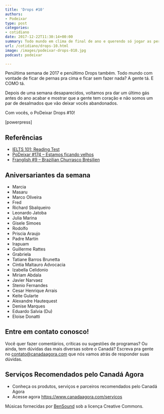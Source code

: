 ```yaml
---
title: 'Drops #10'
authors:
- Podeixar
type: post
categories:
- cotidiano
date: 2017-12-22T11:30:14+00:00
summary: Todo mundo em clima de final de ano e querendo só jogar as pernas pra cima, encher a cara de peru e Sidra Cereser? Pois segurem as pontas um pouco mais que já tá quase acabando. E pra dar uma mãozinha, curtam o penúltimo Drops deste ano!
url: /cotidiano/drops-10.html
image: /images/podeixar-drops-010.jpg
podcast: podeixar

---
```

Penúltima semana de 2017 e penúltimo Drops também. Todo mundo com vontade de ficar de pernas pra cima e ficar sem fazer nada? A gente tá. E COMO tá.

Depois de uma semana desaparecidos, voltamos pra dar um último gás antes do ano acabar e mostrar que a gente tem coração e não somos um par de desalmados que vão deixar vocês abandonados.

Com vocês, o PoDeixar Drops #10!

[powerpress]

## Referências

  * [IELTS 101: Reading Test][1]
  * [PoDeixar #174 &#8211; Estamos ficando velhos][2]
  * [Franglish #9 &#8211; Brazilian Churrasco Brésilien][3]

## Aniversariantes da semana

  * Marcia
  * Masaru
  * Marco Oliveira
  * Fred
  * Richard Sbalqueiro
  * Leonardo Jatoba
  * Julia Marina
  * Gisele Simoes
  * Rodolfo
  * Priscia Araujo
  * Padre Martin
  * Irapuam
  * Guillerme Rattes
  * Grabriela
  * Tatiane Barros Brunetta
  * Cintia Maltauro Advocacia
  * Izabella Celidonio
  * Miriam Abdala
  * Javier Narvaez
  * Stenio Fernandes
  * Cesar Henrique Arrais
  * Keite Gularte
  * Alexandre Hautequest
  * Denise Marques
  * Eduardo Salvia (Du)
  * Eloise Donatti

## Entre em contato conosco!

Você quer fazer comentários, críticas ou sugestões de programas? Ou ainda, tem dúvidas das mais diversas sobre o Canadá? Escreva pra gente no <contato@canadaagora.com> que nós vamos atrás de responder suas dúvidas.

## Serviços Recomendados pelo Canadá Agora

  * Conheça os produtos, serviços e parceiros recomendados pelo Canadá Agora
  * Acesse agora <https://www.canadaagora.com/servicos>

Músicas fornecidas por <a href="http://www.bensound.com/" target="_blank" rel="noopener noreferrer">BenSound</a> sob a licença Creative Commons.

 [1]: https://www.canadaagora.com/soraya-quirino/ielts-101-reading-test.html
 [2]: https://www.canadaagora.com/podeixar/estamos-ficando-velhos.html
 [3]: https://www.canadaagora.com/franglish/churrasco.html